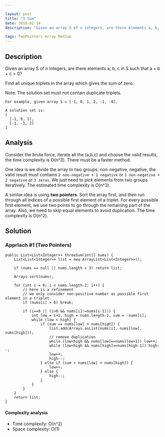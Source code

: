 ```yaml
---

layout: post
title: "3 Sum"
date: 2018-02-14 
description: "Given an array S of n integers, are there elements a, b, c in S such that a + b + c = 0? Find all unique triplets in the array which gives the sum of zero."

tags: TwoPointers Array Medium
---
```


## Description

Given an array S of n integers, are there elements a, b, c in S such that a + b + c = 0? 

Find all unique triplets in the array which gives the sum of zero.

Note: The solution set must not contain duplicate triplets.

```
For example, given array S = [-1, 0, 1, 2, -1, -4],

A solution set is:
[
  [-1, 0, 1],
  [-1, -1, 2]
]
```

## Analysis

Consider the brute force, iterate all the (a,b,c) and choose the valid results, the time complexity is O(n^3). There must be a faster method.

One idea is we divide the array to two groups: non-negative, negative, the valid result must contains `2 non-negative + 1 negative` or `1 non-negative + 2 negative` or `3 zeros`. We just need to pick elements from two groups iteratively. The estimated time complexity is O(n^3).

A similar idea is using **two pointers**. Sort the array first, and then run through all indices of a possible first element of a triplet. For every possible first element, we use two points to go through the remaining part of the array. Also, we need to skip equal elements to avoid duplication. The time complexity is O(n^2).

## Solution

### Apprlach #1 (Two Pointers)

```
public List<List<Integer>> threeSum(int[] nums) {
    List<List<Integer>> list = new ArrayList<List<Integer>>();

    if (nums == null || nums.length < 3) return list;

    Arrays.sort(nums);

    for (int i = 0; i < nums.length-2; i++) {
        // here is a refinement
        // we only consider non-positive number as possible first element in a triplet
        if (nums[i] > 0) break;

        if (i==0 || (i>0 && nums[i]!=nums[i-1])) {
            int low = i+1, high = nums.length-1, sum = -nums[i];
            while (low < high) {
                if (sum == nums[low] + nums[high]) {
                    list.add(Arrays.asList(nums[i], nums[low], nums[high]));
                    // remove duplication
                    while (low<high && nums[low]==nums[low+1]) low++;
                    while (low<high && nums[high]==nums[high-1]) high--;
                    low++;
                    high--;
                } else if (sum > nums[low] + nums[high]) {
                    low++;
                } else {
                    high--;
                }
            }
        }
    }
    return list;
}
```

#### Complexity analysis

- Time complexity: O(n^2)
- Space complexity: O(1)
